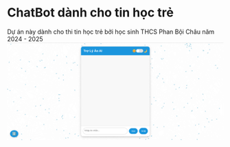 # ChatBot dành cho tin học trẻ
Dự án này dành cho thi tin học trẻ bởi học sinh THCS Phan Bội Châu năm 2024 - 2025
![Mẫu](idk)

